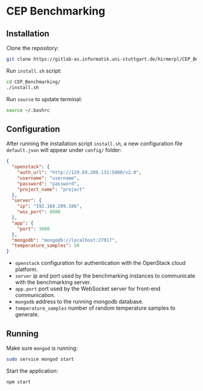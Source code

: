 # CEP Benchmarking

## Installation

Clone the repository:

```sh
git clone https://gitlab-as.informatik.uni-stuttgart.de/hirmerpl/CEP_Benchmarking.git
```

Run `install.sh` script:

```sh
cd CEP_Benchmarking/
./install.sh
```

Run `source` to update terminal:

```sh
source ~/.bashrc
```

## Configuration

After running the installation script `install.sh`, a new configuration file `default.json` will appear under `config/` folder:

```json
{
  "openstack": {
    "auth_url": "http://129.69.209.131:5000/v2.0",
    "username": "username",
    "password": "password",
    "project_name": "project"
  },
  "server": {
    "ip": "192.168.209.186",
    "wss_port": 8080
  },
  "app": {
    "port": 3000
  },
  "mongodb": "mongodb://localhost:27017",
  "temperature_samples": 50
}
```

- `openstack` configuration for authentication with the OpenStack cloud platform.
- `server` ip and port used by the benchmarking instances to communicate with the benchmarking server.
- `app.port` port used by the WebSocket server for front-end communication.
- `mongodb` address to the running mongodb database.
- `temperature_samples` number of random temperature samples to generate.

## Running

Make sure `mongod` is running:

```sh
sudo service mongod start
```

Start the application:

```sh
npm start
```
